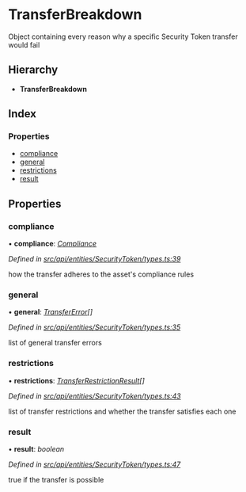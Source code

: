 # TransferBreakdown

Object containing every reason why a specific Security Token transfer would fail

## Hierarchy

* **TransferBreakdown**

## Index

### Properties

* [compliance](transferbreakdown.md#compliance)
* [general](transferbreakdown.md#general)
* [restrictions](transferbreakdown.md#restrictions)
* [result](transferbreakdown.md#result)

## Properties

### compliance

• **compliance**: [_Compliance_](../classes/compliance.md)

_Defined in_ [_src/api/entities/SecurityToken/types.ts:39_](https://github.com/PolymathNetwork/polymesh-sdk/blob/23062de4/src/api/entities/SecurityToken/types.ts#L39)

how the transfer adheres to the asset's compliance rules

### general

• **general**: [_TransferError_](../enums/transfererror.md)_\[\]_

_Defined in_ [_src/api/entities/SecurityToken/types.ts:35_](https://github.com/PolymathNetwork/polymesh-sdk/blob/23062de4/src/api/entities/SecurityToken/types.ts#L35)

list of general transfer errors

### restrictions

• **restrictions**: [_TransferRestrictionResult_](transferrestrictionresult.md)_\[\]_

_Defined in_ [_src/api/entities/SecurityToken/types.ts:43_](https://github.com/PolymathNetwork/polymesh-sdk/blob/23062de4/src/api/entities/SecurityToken/types.ts#L43)

list of transfer restrictions and whether the transfer satisfies each one

### result

• **result**: _boolean_

_Defined in_ [_src/api/entities/SecurityToken/types.ts:47_](https://github.com/PolymathNetwork/polymesh-sdk/blob/23062de4/src/api/entities/SecurityToken/types.ts#L47)

true if the transfer is possible

